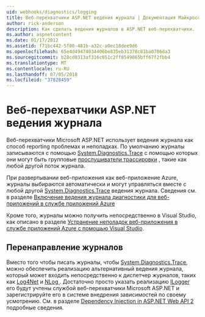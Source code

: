 ```yaml
---
uid: webhooks/diagnostics/logging
title: Веб-перехватчики ASP.NET ведения журнала | Документация Майкрософт
author: rick-anderson
description: Как сделать ведения журналов в ASP.NET веб-перехватчики.
ms.author: aspnetcontent
ms.date: 01/17/2012
ms.assetid: f71bc442-5f80-481b-a32c-a0ec18dee9d6
ms.openlocfilehash: 65e4d49474034406be835eb31378c81ba0706da3
ms.sourcegitcommit: b28cd0313af316c051c2ff8549865bff67f2fbb4
ms.translationtype: MT
ms.contentlocale: ru-RU
ms.lasthandoff: 07/05/2018
ms.locfileid: "37828459"
---
```

# <a name="aspnet-webhooks-logging"></a>Веб-перехватчики ASP.NET ведения журнала

Веб-перехватчики Microsoft ASP.NET использует ведения журнала как способ reporting проблемах и неполадках. По умолчанию журналы записываются с помощью [System.Diagnostics.Trace](https://msdn.microsoft.com/library/system.diagnostics.trace) с помощью которых они могут быть групповые [прослушиватели трассировки](https://msdn.microsoft.com/library/system.diagnostics.tracelistener.aspx) , такие как любой другой поток журнала.

При развертывании веб-приложения как веб-приложение Azure, журналы выбираются автоматически и могут управляться вместе с любой другой [System.Diagnostics.Trace](https://msdn.microsoft.com/library/system.diagnostics.trace) ведения журнала. Сведения см. в разделе [Включение ведения журнала диагностики для веб-приложений в службе приложений Azure](https://azure.microsoft.com/documentation/articles/web-sites-enable-diagnostic-log/)

Кроме того, журналы можно получить непосредственно в Visual Studio, как описано в разделе [Устранение неполадок веб-приложения в службе приложений Azure с помощью Visual Studio](https://azure.microsoft.com/documentation/articles/web-sites-dotnet-troubleshoot-visual-studio/#webserverlogs).

## <a name="redirecting-logs"></a>Перенаправление журналов

Вместо того чтобы писать журналы, чтобы [System.Diagnostics.Trace](https://msdn.microsoft.com/library/system.diagnostics.trace), можно обеспечить реализацию альтернативный ведения журнала, который может входить непосредственно к диспетчер журналов, таких как [Log4Net](http://logging.apache.org/log4net/) и [NLog ](http://nlog-project.org/). Достаточно просто указать реализацию [ILogger](https://github.com/aspnet/WebHooks/blob/master/src/Microsoft.AspNet.WebHooks.Common/Diagnostics/ILogger.cs) его будут учтены службой веб-перехватчики Microsoft ASP.NET и зарегистрируйте его в системе внедрения зависимостей по своему усмотрению. См. в разделе [Dependency Injection in ASP.NET Web API 2](https://www.asp.net/web-api/overview/advanced/dependency-injection) подробные сведения.
